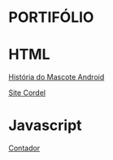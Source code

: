 # PORTIFÓLIO

<h1>HTML</h1>
<a href="https://joaovictorazevedo13.github.io/site-historia-android/" target="_blank">História do Mascote Android</a>

<a href="https://joaovictorazevedo13.github.io/site-cordel" target="_blank">Site Cordel</a>

<h1>Javascript</h1>
<a href="https://joaovictorazevedo13.github.io/Contador" target="_blank">Contador</a>